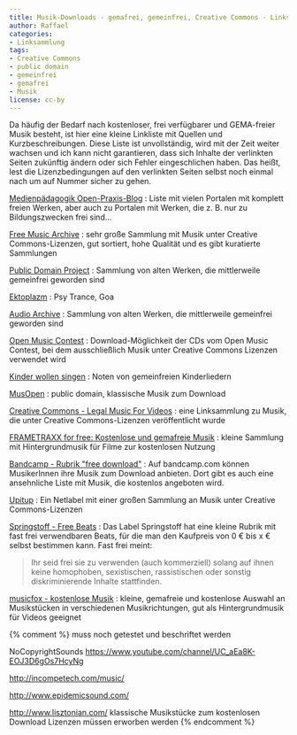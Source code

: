 ```yaml
---
title: Musik-Downloads - gemafrei, gemeinfrei, Creative Commons - Linksammlung
author: Raffael
categories:
- Linksammlung
tags:
- Creative Commons
- public domain
- gemeinfrei
- gemafrei
- Musik
license: cc-by
---
```

Da häufig der Bedarf nach kostenloser, frei verfügbarer und GEMA-freier Musik besteht, ist hier eine kleine Linkliste mit Quellen und Kurzbeschreibungen. Diese Liste ist unvollständig, wird mit der Zeit weiter wachsen und ich kann nicht garantieren, dass sich Inhalte der verlinkten Seiten zukünftig ändern oder sich Fehler eingeschlichen haben. Das heißt, lest die Lizenzbedingungen auf den verlinkten Seiten selbst noch einmal nach um auf Nummer sicher zu gehen.

[Medienpädagogik Open-Praxis-Blog](https://www.medienpaedagogik-praxis.de/kostenlose-medien/freie-musik/)
: Liste mit vielen Portalen mit komplett freien Werken, aber auch zu Portalen mit Werken, die z. B. nur zu Bildungszwecken frei sind...

[Free Music Archive](http://freemusicarchive.org/)
: sehr große Sammlung mit Musik unter Creative Commons-Lizenzen, gut sortiert, hohe Qualität und es gibt kuratierte Sammlungen

[Public Domain Project](http://de.publicdomainproject.org/)
: Sammlung von alten Werken, die mittlerweile gemeinfrei geworden sind

[Ektoplazm](http://www.ektoplazm.com/section/free-music)
: Psy Trance, Goa

[Audio Archive](https://archive.org/details/audio)
: Sammlung von alten Werken, die mittlerweile gemeinfrei geworden sind

[Open Music Contest](http://www.openmusiccontest.org/sampler/)
: Download-Möglichkeit der CDs vom Open Music Contest, bei dem ausschließlich Musik unter Creative Commons Lizenzen verwendet wird

[Kinder wollen singen](http://musik.klarmachen-zum-aendern.de/kinder-wollen-singen)
: Noten von gemeinfreien Kinderliedern

[MusOpen](https://musopen.org/)
: public domain, klassische Musik zum Download

[Creative Commons - Legal Music For Videos](http://creativecommons.org/legalmusicforvideos)
: eine Linksammlung zu Musik, die unter Creative Commons-Lizenzen veröffentlicht wurde

[FRAMETRAXX for free: Kostenlose und gemafreie Musik](https://www.frametraxx.de/info/kostenlose-gemafreie-musik.html)
: kleine Sammlung mit Hintergrundmusik für Filme zur kostenlosen Nutzung

[Bandcamp - Rubrik "free download"](https://bandcamp.com/tag/free-download)
: Auf bandcamp.com können MusikerInnen ihre Musik zum Download anbieten. Dort gibt es auch eine ansehnliche Liste mit Musik, die kostenlos angeboten wird.

[Upitup](http://www.upitup.com/)
: Ein Netlabel mit einer großen Sammlung an Musik unter Creative Commons-Lizenzen

[Springstoff - Free Beats](https://www.springstoff.de/produktkategorie/musik/musik-download/)
: Das Label Springstoff hat eine kleine Rubrik mit fast frei verwendbaren Beats, für die man den Kaufpreis von 0 € bis x € selbst bestimmen kann. Fast frei meint:
  
  > Ihr seid frei sie zu verwenden (auch kommerziell) solang auf ihnen keine homophoben, sexistischen, rassistischen oder sonstig diskriminierende Inhalte stattfinden.

[musicfox - kostenlose Musik](http://www.musicfox.com/info/kostenlose-gemafreie-musik.php)
: kleine, gemafreie und kostenlose Auswahl an Musikstücken in verschiedenen Musikrichtungen, gut als Hintergrundmusik für Videos geeignet

{% comment %} muss noch getestet und beschriftet werden

NoCopyrightSounds https://www.youtube.com/channel/UC_aEa8K-EOJ3D6gOs7HcyNg

http://incompetech.com/music/

http://www.epidemicsound.com/

http://www.lisztonian.com/
klassische Musikstücke zum kostenlosen Download
Lizenzen müssen erworben werden
{% endcomment %}